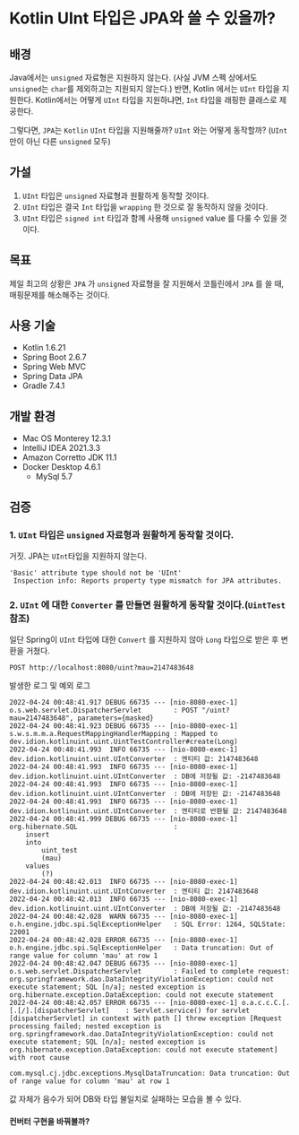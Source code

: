 # Kotlin UInt 타입은 JPA와 쓸 수 있을까?

## 배경

Java에서는 `unsigned` 자료형은 지원하지 않는다. (사실 JVM 스펙 상에서도 `unsigned`는 `char`를 제외하고는 지원되지 않는다.)
반면, Kotlin 에서는 `UInt` 타입을 지원한다. Kotlin에서는 어떻게 `UInt` 타입을 지원하냐면, `Int` 타입을 래핑한 클래스로 제공한다.

그렇다면, `JPA`는 `Kotlin` `UInt` 타입을 지원해줄까? `UInt` 와는 어떻게 동작할까? (`UInt` 만이 아닌 다른 `unsigned` 모두)

## 가설

1. `UInt` 타입은 `unsigned` 자료형과 원활하게 동작할 것이다.
2. `UInt` 타입은 결국 `Int` 타입을 `wrapping` 한 것으로 잘 동작하지 않을 것이다.
3. `UInt` 타입은 `signed int` 타입과 함께 사용해 `unsigned` value 를 다룰 수 있을 것이다.

## 목표

제일 최고의 상황은 `JPA` 가 `unsigned` 자료형을 잘 지원해서 코틀린에서 `JPA` 를 쓸 때, 매핑문제를 해소해주는 것이다.

## 사용 기술

- Kotlin 1.6.21
- Spring Boot 2.6.7
- Spring Web MVC
- Spring Data JPA
- Gradle 7.4.1

## 개발 환경

- Mac OS Monterey 12.3.1
- IntelliJ IDEA 2021.3.3
- Amazon Corretto JDK 11.1
- Docker Desktop 4.6.1
  - MySql 5.7

## 검증

### 1. `UInt` 타입은 `unsigned` 자료형과 원활하게 동작할 것이다.

거짓. JPA는 `UInt`타입을 지원하지 않는다.

```text
'Basic' attribute type should not be 'UInt' 
 Inspection info: Reports property type mismatch for JPA attributes.
```

### 2. `UInt` 에 대한 `Converter` 를 만들면 원활하게 동작할 것이다.(`UintTest` 참조)

일단 Spring이 `UInt` 타입에 대한 `Convert` 를 지원하지 않아 `Long` 타입으로 받은 후 변환을 거쳤다.

```http request
POST http://localhost:8080/uint?mau=2147483648
```

발생한 로그 및 예외 로그

```text
2022-04-24 00:48:41.917 DEBUG 66735 --- [nio-8080-exec-1] o.s.web.servlet.DispatcherServlet        : POST "/uint?mau=2147483648", parameters={masked}
2022-04-24 00:48:41.923 DEBUG 66735 --- [nio-8080-exec-1] s.w.s.m.m.a.RequestMappingHandlerMapping : Mapped to dev.idion.kotlinuint.uint.UintTestController#create(Long)
2022-04-24 00:48:41.993  INFO 66735 --- [nio-8080-exec-1] dev.idion.kotlinuint.uint.UIntConverter  : 엔티티 값: 2147483648
2022-04-24 00:48:41.993  INFO 66735 --- [nio-8080-exec-1] dev.idion.kotlinuint.uint.UIntConverter  : DB에 저장될 값: -2147483648
2022-04-24 00:48:41.993  INFO 66735 --- [nio-8080-exec-1] dev.idion.kotlinuint.uint.UIntConverter  : DB에 저장된 값: -2147483648
2022-04-24 00:48:41.993  INFO 66735 --- [nio-8080-exec-1] dev.idion.kotlinuint.uint.UIntConverter  : 엔티티로 반환될 값: 2147483648
2022-04-24 00:48:41.999 DEBUG 66735 --- [nio-8080-exec-1] org.hibernate.SQL                        : 
    insert 
    into
        uint_test
        (mau) 
    values
        (?)
2022-04-24 00:48:42.013  INFO 66735 --- [nio-8080-exec-1] dev.idion.kotlinuint.uint.UIntConverter  : 엔티티 값: 2147483648
2022-04-24 00:48:42.013  INFO 66735 --- [nio-8080-exec-1] dev.idion.kotlinuint.uint.UIntConverter  : DB에 저장될 값: -2147483648
2022-04-24 00:48:42.028  WARN 66735 --- [nio-8080-exec-1] o.h.engine.jdbc.spi.SqlExceptionHelper   : SQL Error: 1264, SQLState: 22001
2022-04-24 00:48:42.028 ERROR 66735 --- [nio-8080-exec-1] o.h.engine.jdbc.spi.SqlExceptionHelper   : Data truncation: Out of range value for column 'mau' at row 1
2022-04-24 00:48:42.047 DEBUG 66735 --- [nio-8080-exec-1] o.s.web.servlet.DispatcherServlet        : Failed to complete request: org.springframework.dao.DataIntegrityViolationException: could not execute statement; SQL [n/a]; nested exception is org.hibernate.exception.DataException: could not execute statement
2022-04-24 00:48:42.057 ERROR 66735 --- [nio-8080-exec-1] o.a.c.c.C.[.[.[/].[dispatcherServlet]    : Servlet.service() for servlet [dispatcherServlet] in context with path [] threw exception [Request processing failed; nested exception is org.springframework.dao.DataIntegrityViolationException: could not execute statement; SQL [n/a]; nested exception is org.hibernate.exception.DataException: could not execute statement] with root cause

com.mysql.cj.jdbc.exceptions.MysqlDataTruncation: Data truncation: Out of range value for column 'mau' at row 1
```

값 자체가 음수가 되어 DB와 타입 불일치로 실패하는 모습을 볼 수 있다.

#### 컨버터 구현을 바꿔볼까?
